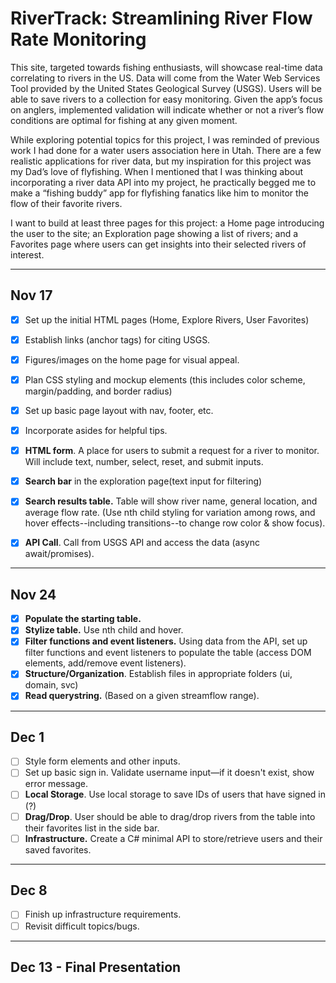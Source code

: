 # RiverTrack: Streamlining River Flow Rate Monitoring

This site, targeted towards fishing enthusiasts, will showcase real-time data correlating to rivers in the US. Data will come from the Water Web Services Tool provided by the United States Geological Survey (USGS). Users will be able to save rivers to a collection for easy monitoring. Given the app’s focus on anglers, implemented validation will indicate whether or not a river’s flow conditions are optimal for fishing at any given moment.

While exploring potential topics for this project, I was reminded of previous work I had done for a water users association here in Utah. There are a few realistic applications for river data, but my inspiration for this project was my Dad’s love of flyfishing. When I mentioned that I was thinking about incorporating a river data API into my project, he practically begged me to make a “fishing buddy” app for flyfishing fanatics like him to monitor the flow of their favorite rivers. 

I want to build at least three pages for this project: a Home page introducing the user to the site; an Exploration page showing a list of rivers; and a Favorites page where users can get insights into their selected rivers of interest.


---

## Nov 17
- [x] Set up the initial HTML pages (Home, Explore Rivers, User Favorites)
- [x] Establish links (anchor tags) for citing USGS.
- [x] Figures/images on the home page for visual appeal.

- [x] Plan CSS styling and mockup elements (this includes color scheme, margin/padding, and border radius)
- [x] Set up basic page layout with nav, footer, etc.
- [x] Incorporate asides for helpful tips.

- [x] **HTML form**. A place for users to submit a request for a river to monitor. Will include text, number, select, reset, and submit inputs.
- [x] **Search bar** in the exploration page(text input for filtering) 

- [x] **Search results table.** Table will show river name, general location, and average flow rate. (Use nth child styling for variation among rows, and hover effects--including transitions--to change row color & show focus). 
- [x] **API Call**. Call from USGS API and access the data (async await/promises).


---
## Nov 24
- [x] **Populate the starting table.**
- [x] **Stylize table.** Use nth child and hover.
- [x] **Filter functions and event listeners.** Using data from the API, set up filter functions and event listeners to populate the table (access DOM elements, add/remove event listeners).
- [x] **Structure/Organization**. Establish files in appropriate folders (ui, domain, svc)
- [x] **Read querystring.** (Based on a given streamflow range).
---
## Dec 1
- [ ] Style form elements and other inputs.
- [ ] Set up basic sign in. Validate username input—if it doesn't exist, show error message.
- [ ] **Local Storage**. Use local storage to save IDs of users that have signed in (?)
- [ ] **Drag/Drop**. User should be able to drag/drop rivers from the table into their favorites list in the side bar.
- [ ] **Infrastructure.** Create a C# minimal API to store/retrieve users and their saved favorites.
---
## Dec 8
- [ ] Finish up infrastructure requirements.
- [ ] Revisit difficult topics/bugs.
---
## Dec 13 - Final Presentation

